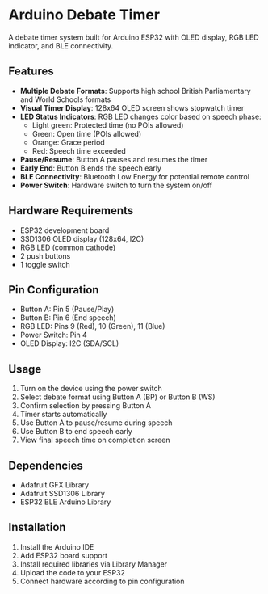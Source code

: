 # Arduino Debate Timer

A debate timer system built for Arduino ESP32 with OLED display, RGB LED indicator, and BLE connectivity.

## Features

- **Multiple Debate Formats**: Supports high school British Parliamentary and World Schools formats
- **Visual Timer Display**: 128x64 OLED screen shows stopwatch timer
- **LED Status Indicators**: RGB LED changes color based on speech phase:
  - Light green: Protected time (no POIs allowed)
  - Green: Open time (POIs allowed)
  - Orange: Grace period
  - Red: Speech time exceeded
- **Pause/Resume**: Button A pauses and resumes the timer
- **Early End**: Button B ends the speech early
- **BLE Connectivity**: Bluetooth Low Energy for potential remote control
- **Power Switch**: Hardware switch to turn the system on/off

## Hardware Requirements

- ESP32 development board
- SSD1306 OLED display (128x64, I2C)
- RGB LED (common cathode)
- 2 push buttons
- 1 toggle switch

## Pin Configuration

- Button A: Pin 5 (Pause/Play)
- Button B: Pin 6 (End speech)
- RGB LED: Pins 9 (Red), 10 (Green), 11 (Blue)
- Power Switch: Pin 4
- OLED Display: I2C (SDA/SCL)
## Usage

1. Turn on the device using the power switch
2. Select debate format using Button A (BP) or Button B (WS)
3. Confirm selection by pressing Button A
4. Timer starts automatically
5. Use Button A to pause/resume during speech
6. Use Button B to end speech early
7. View final speech time on completion screen

## Dependencies

- Adafruit GFX Library
- Adafruit SSD1306 Library
- ESP32 BLE Arduino Library

## Installation

1. Install the Arduino IDE
2. Add ESP32 board support
3. Install required libraries via Library Manager
4. Upload the code to your ESP32
5. Connect hardware according to pin configuration
